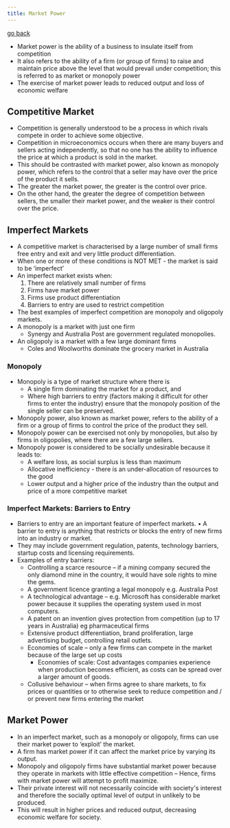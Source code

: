 ```yaml
---
title: Market Power
---
```


[go back](11Subjects/11Economics.md)

- Market power is the ability of a business to insulate itself from competition
- It also refers to the ability of a firm (or group of firms) to raise and maintain price above the level that would prevail under competition; this is referred to as market or monopoly power
- The exercise of market power leads to reduced output and loss of economic welfare

## Competitive Market
- Competition is generally understood to be a process in which rivals compete in order to achieve some objective.
- Competition in microeconomics occurs when there are many buyers and sellers acting independently, so that no one has the ability to influence the price at which a product is sold in the market.
- This should be contrasted with market power, also known as monopoly power, which refers to the control that a seller may have over the price of the product it sells. 
- The greater the market power, the greater is the control over price. 
- On the other hand, the greater the degree of competition between sellers, the smaller their market power, and the weaker is their control over the price.

## Imperfect Markets
- A competitive market is characterised by a large number of small firms free entry and exit and very little product differentiation. 
- When one or more of these conditions is NOT MET - the market is said to be ‘imperfect’ 
- An imperfect market exists when: 
	1. There are relatively small number of firms 
	2. Firms have market power 
	3. Firms use product differentiation 
	4. Barriers to entry are used to restrict competition
- The best examples of imperfect competition are monopoly and oligopoly markets. 
- A monopoly is a market with just one firm
	- Synergy and Australia Post are government regulated monopolies.
- An oligopoly is a market with a few large dominant firms
	- Coles and Woolworths dominate the grocery market in Australia

### Monopoly
- Monopoly is a type of market structure where there is 
	- A single firm dominating the market for a product, and
	- Where high barriers to entry (factors making it difficult for other firms to enter the industry) ensure that the monopoly position of the single seller can be preserved.
- Monopoly power, also known as market power, refers to the ability of a firm or a group of firms to control the price of the product they sell. 
- Monopoly power can be exercised not only by monopolies, but also by firms in oligopolies, where there are a few large sellers.
- Monopoly power is considered to be socially undesirable because it leads to:
	- A welfare loss, as social surplus is less than maximum
	- Allocative inefficiency - there is an under-allocation of resources to the good 
	- Lower output and a higher price of the industry than the output and price of a more competitive market

### Imperfect Markets: Barriers to Entry
- Barriers to entry are an important feature of imperfect markets. • A barrier to entry is anything that restricts or blocks the entry of new firms into an industry or market. 
- They may include government regulation, patents, technology barriers, startup costs and licensing requirements.
- Examples of entry barriers:
	- Controlling a scarce resource – if a mining company secured the only diamond mine in the country, it would have sole rights to mine the gems. 
	- A government licence granting a legal monopoly e.g. Australia Post 
	- A technological advantage – e.g. Microsoft has considerable market power because it supplies the operating system used in most computers. 
	- A patent on an invention gives protection from competition (up to 17 years in Australia) eg pharmaceutical firms
	- Extensive product differentiation, brand proliferation, large advertising budget, controlling retail outlets. 
	- Economies of scale – only a few firms can compete in the market because of the large set up costs 
		- Economies of scale: Cost advantages companies experience when production becomes efficient, as costs can be spread over a larger amount of goods.
	- Collusive behaviour – when firms agree to share markets, to fix prices or quantities or to otherwise seek to reduce competition and / or prevent new firms entering the market

## Market Power
- In an imperfect market, such as a monopoly or oligopoly, firms can use their market power to ‘exploit’ the market. 
- A firm has market power if it can affect the market price by varying its output. 
- Monopoly and oligopoly firms have substantial market power because they operate in markets with little effective competition – Hence, firms with market power will attempt to profit maximize. 
- Their private interest will not necessarily coincide with society's interest and therefore the socially optimal level of output in unlikely to be produced. 
- This will result in higher prices and reduced output, decreasing economic welfare for society.